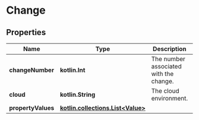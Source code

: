
# Change

## Properties
Name | Type | Description | Notes
------------ | ------------- | ------------- | -------------
**changeNumber** | **kotlin.Int** | The number associated with the change. |  [optional]
**cloud** | **kotlin.String** | The cloud environment. |  [optional]
**propertyValues** | [**kotlin.collections.List&lt;Value&gt;**](Value.md) |  |  [optional]



